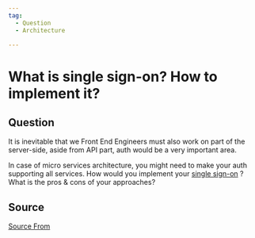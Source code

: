 ```yaml
---
tag:
  - Question
  - Architecture

---
```

  
# What is single sign-on? How to implement it?

## Question
It is inevitable that we Front End Engineers must also work on part of the server-side, aside from API part, auth would be a very important area.

In case of micro services architecture, you might need to make your auth supporting all services. How would you implement your [single sign-on](https://www.cloudflare.com/learning/access-management/what-is-sso/) ? What is the pros & cons of your approaches?




##  Source
[Source From](https://bigfrontend.dev/question/What-is-single-sign-on-How-to-implement-it)

  